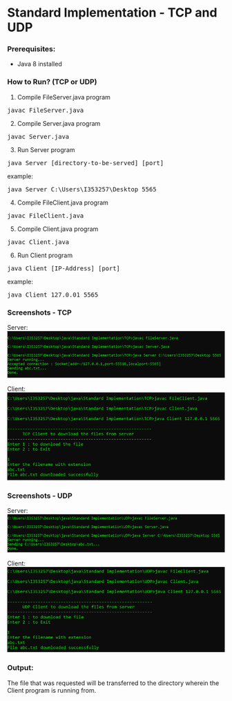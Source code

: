 # Standard Implementation - TCP and UDP

### Prerequisites:

* Java 8 installed

### How to Run? (TCP or UDP)

1. Compile FileServer.java program
<pre>javac FileServer.java</pre>
2. Compile Server.java program
<pre>javac Server.java</pre>

3. Run Server program
<pre>java Server [directory-to-be-served] [port]</pre>
example:
<pre>java Server C:\Users\I353257\Desktop 5565</pre>

4. Compile FileClient.java program
<pre>javac FileClient.java</pre>
5. Compile Client.java program
<pre>javac Client.java</pre>
6. Run Client program
<pre>java Client [IP-Address] [port]</pre>
example:
<pre>java Client 127.0.01 5565</pre>

### Screenshots - TCP

Server:<br>
![](images/TCP_Server.png)

Client:<br>
![](images/TCP_Client.png)

### Screenshots - UDP

Server:<br>
![](images/UDP_Server.png)

Client:<br>
![](images/UDP_Client.png)

### Output:

The file that was requested will be transferred to the directory wherein the Client program is running from.
